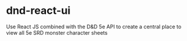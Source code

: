 # dnd-react-ui
Use React JS combined with the D&amp;D 5e API to create a central place to view all 5e SRD monster character sheets